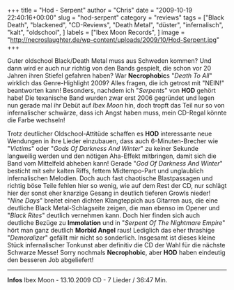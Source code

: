 +++
title = "Hod - Serpent"
author = "Chris"
date = "2009-10-19 22:40:16+00:00"
slug = "hod-serpent"
category = "reviews"
tags = ["Black Death", "blackened", "CD-Reviews", "Death Metal", "düster", "infernalisch", "kalt", "oldschool", ]
labels = ["Ibex Moon Records", ]
image = "http://necroslaughter.de/wp-content/uploads/2009/10/Hod-Serpent.jpg"
+++

Guter oldschool Black/Death Metal muss aus Schweden kommen? Und dann wird er auch nur richtig von den Bands gespielt, die schon vor 20 Jahren ihren Stiefel gefahren haben? War **Necrophobic**s "_Death To All_" wirklich das Genre-Highlight 2009? Alles fragen, die ich getrost mit "NEIN!" beantworten kann! Besonders, nachdem ich "_Serpents_" von **HOD** gehört habe!
Die texanische Band wurden zwar erst 2006 gegründet und legen nun gerade mal ihr Debüt auf _Ibex Moon_ hin, doch tropft das Teil nur so von infernalischer schwärze, dass ich Angst haben muss, mein CD-Regal könnte die Farbe wechseln!

Trotz deutlicher Oldschool-Attitüde schaffen es **HOD** interessante neue Wendungen in ihre Lieder einzubauen, dass auch 6-Minuten-Brecher wie "_Victims_" oder "_Gods Of Darkness And Winter_" zu keiner Sekunde langweilig werden und den nötigen Aha-Effekt mitbringen, damit sich die Band vom Mittelfeld abheben kann! Gerade "_God Of Darkness And Winter_" besticht mit sehr kalten Riffs, fettem Midtempo-Part und unglaublich infernalischen Melodien. Doch auch fast chaotische Blastpassagen und richtig böse Teile fehlen hier so wenig, wie auf dem Rest der CD, nur schlägt hier der sonst eher knarzige Gesang in deutlich tieferen Growls nieder!
"_Nine Days_" breitet einen dichten Klangteppich aus Gitarren aus, die eine deutliche Black Metal-Schlagseite zeigen, die man ebenso im Opener und "_Black Rites_" deutlich vernehmen kann. Doch hier finden sich auch deutliche Bezüge zu **Immolation** und in "_Serpent Of The Nightmare Empire_" hört man ganz deutlich **Morbid Angel** raus! Lediglich das eher thrashige "_Demoralizer_" gefällt mir nicht so sonderlich. Insgesamt ist dieses kleine Stück infernalischer Tonkunst aber definitiv die CD der Wahl für die nächste Schwarze Messe! Sorry nochmals **Necrophobic**, aber **HOD** haben eindeutig den besseren Job abgeliefert!





---
**Infos**
Ibex Moon - 13.10.2009
CD - 7 Lieder / 36:47 Min.

